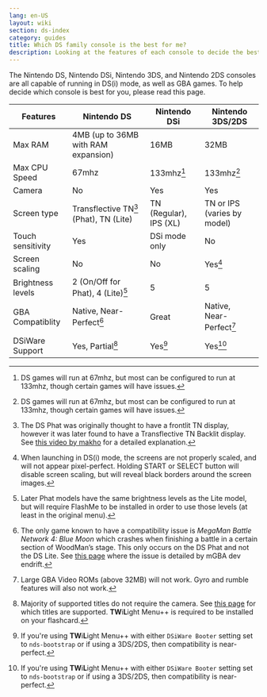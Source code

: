 ```yaml
---
lang: en-US
layout: wiki
section: ds-index
category: guides
title: Which DS family console is the best for me?
description: Looking at the features of each console to decide the best DS(i) mode experience
---
```


The Nintendo DS, Nintendo DSi, Nintendo 3DS, and Nintendo 2DS consoles are all capable of running in DS(i) mode, as well as GBA games. To help decide which console is best for you, please read this page.

| Features          | Nintendo DS                            | Nintendo DSi           | Nintendo 3DS/2DS            |
| ----------------- | ---------------------------------------| ---------------------- | --------------------------- |
| Max RAM           | 4MB (up to 36MB with RAM expansion)    | 16MB                   | 32MB                        |
| Max CPU Speed     | 67mhz                                  | 133mhz[^1]             | 133mhz[^1]                  |
| Camera            | No                                     | Yes                    | Yes                         |
| Screen type       | Transflective TN[^2] (Phat), TN (Lite) | TN (Regular), IPS (XL) | TN or IPS (varies by model) |
| Touch sensitivity | Yes                                    | DSi mode only          | No                          |
| Screen scaling    | No                                     | No                     | Yes[^3]                     |
| Brightness levels | 2 (On/Off for Phat), 4 (Lite)[^4]      | 5                      | 5                           |
| GBA Compatiblity  | Native, Near-Perfect[^5]               | Great                  | Native, Near-Perfect[^6]    |
| DSiWare Support   | Yes, Partial[^7]                       | Yes[^8]                | Yes[^8]                     |

[^1]: DS games will run at 67mhz, but most can be configured to run at 133mhz, though certain games will have issues.
[^2]: The DS Phat was originally thought to have a frontlit TN display, however it was later found to have a Transflective TN Backlit display. See [this video by makho](https://www.youtube.com/watch?v=84H5SJFJRlU) for a detailed explanation.
[^3]: When launching in DS(i) mode, the screens are not properly scaled, and will not appear pixel-perfect. Holding START or SELECT button will disable screen scaling, but will reveal black borders around the screen images.
[^4]: Later Phat models have the same brightness levels as the Lite model, but will require FlashMe to be installed in order to use those levels (at least in the original menu).
[^5]: The only game known to have a compatibility issue is *MegaMan Battle Network 4: Blue Moon* which crashes when finishing a battle in a certain section of WoodMan’s stage. This only occurs on the DS Phat and not the DS Lite. See [this page](https://mgba.io/2017/05/29/holy-grail-bugs/#mega-man-battle-network-4) where the issue is detailed by mGBA dev endrift.
[^6]: Large GBA Video ROMs (above 32MB) will not work. Gyro and rumble features will also not work.
[^7]: Majority of supported titles do not require the camera. See [this page](https://github.com/DS-Homebrew/TWiLightMenu/blob/master/universal/include/compatibleDSiWareMap.h) for which titles are supported. **TW**i**L**ight Menu++ is required to be installed on your flashcard.
[^8]: If you're using **TW**i**L**ight Menu++ with either `DSiWare Booter` setting set to `nds-bootstrap` or if using a 3DS/2DS, then compatibility is near-perfect.
